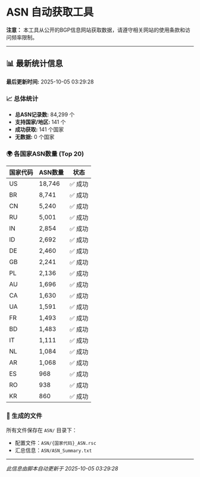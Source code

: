 # ASN 自动获取工具

**注意：** 本工具从公开的BGP信息网站获取数据，请遵守相关网站的使用条款和访问频率限制。

---

## 📊 最新统计信息

**最后更新时间:** 2025-10-05 03:29:28

### 📈 总体统计
- **总ASN记录数:** 84,299 个
- **支持国家/地区:** 141 个
- **成功获取:** 141 个国家
- **无数据:** 0 个国家


### 🌍 各国家ASN数量 (Top 20)

| 国家代码 | ASN数量 | 状态 |
|---------|---------|------|
| US | 18,746 | ✅ 成功 |
| BR | 8,741 | ✅ 成功 |
| CN | 5,240 | ✅ 成功 |
| RU | 5,001 | ✅ 成功 |
| IN | 2,854 | ✅ 成功 |
| ID | 2,692 | ✅ 成功 |
| DE | 2,460 | ✅ 成功 |
| GB | 2,241 | ✅ 成功 |
| PL | 2,136 | ✅ 成功 |
| AU | 1,696 | ✅ 成功 |
| CA | 1,630 | ✅ 成功 |
| UA | 1,591 | ✅ 成功 |
| FR | 1,493 | ✅ 成功 |
| BD | 1,483 | ✅ 成功 |
| IT | 1,111 | ✅ 成功 |
| NL | 1,084 | ✅ 成功 |
| AR | 1,068 | ✅ 成功 |
| ES | 968 | ✅ 成功 |
| RO | 938 | ✅ 成功 |
| KR | 860 | ✅ 成功 |

### 📁 生成的文件

所有文件保存在 `ASN/` 目录下：
- 配置文件：`ASN/{国家代码}_ASN.rsc`
- 汇总信息：`ASN/ASN_Summary.txt`

---

*此信息由脚本自动更新于 2025-10-05 03:29:28*

